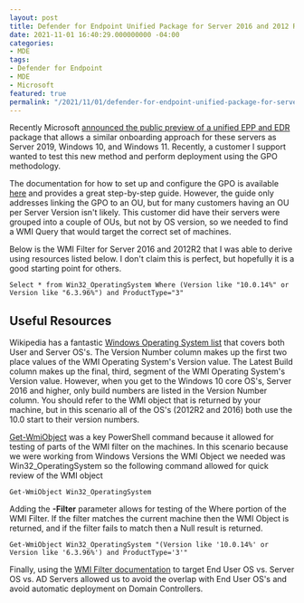 ```yaml
---
layout: post
title: Defender for Endpoint Unified Package for Server 2016 and 2012 R2
date: 2021-11-01 16:40:29.000000000 -04:00
categories:
- MDE
tags:
- Defender for Endpoint
- MDE
- Microsoft
featured: true
permalink: "/2021/11/01/defender-for-endpoint-unified-package-for-server-2016-and-2012-r2/"
---
```

Recently Microsoft [announced the public preview of a unified EPP and EDR](https://techcommunity.microsoft.com/t5/microsoft-defender-for-endpoint/defending-windows-server-2012-r2-and-2016/ba-p/2783292) package that allows a similar onboarding approach for these servers as Server 2019, Windows 10, and Windows 11. Recently, a customer I support wanted to test this new method and perform deployment using the GPO methodology.

The documentation for how to set up and configure the GPO is available [here](https://docs.microsoft.com/en-us/microsoft-365/security/defender-endpoint/configure-server-endpoints?view=o365-worldwide#windows-server-2012-r2-and-windows-server-2016) and provides a great step-by-step guide. However, the guide only addresses linking the GPO to an OU, but for many customers having an OU per Server Version isn't likely. This customer did have their servers were grouped into a couple of OUs, but not by OS version, so we needed to find a WMI Query that would target the correct set of machines.

Below is the WMI Filter for Server 2016 and 2012R2 that I was able to derive using resources listed below. I don't claim this is perfect, but hopefully it is a good starting point for others.

```
Select * from Win32_OperatingSystem Where (Version like "10.0.14%" or Version like "6.3.96%") and ProductType="3"
```

## Useful Resources

Wikipedia has a fantastic [Windows Operating System list](https://en.wikipedia.org/wiki/List_of_Microsoft_Windows_versions) that covers both User and Server OS's. The Version Number column makes up the first two place values of the WMI Operating System's Version value. The Latest Build column makes up the final, third, segment of the WMI Operating System's Version value. However, when you get to the Windows 10 core OS's, Server 2016 and higher, only build numbers are listed in the Version Number column. You should refer to the WMI object that is returned by your machine, but in this scenario all of the OS's (2012R2 and 2016) both use the 10.0 start to their version numbers.

[Get-WmiObject](https://docs.microsoft.com/en-us/powershell/module/microsoft.powershell.management/get-wmiobject?view=powershell-5.1) was a key PowerShell command because it allowed for testing of parts of the WMI filter on the machines. In this scenario because we were working from Windows Versions the WMI Object we needed was Win32\_OperatingSystem so the following command allowed for quick review of the WMI object

```
Get-WmiObject Win32_OperatingSystem
```

Adding the **-Filter** parameter allows for testing of the Where portion of the WMI Filter. If the filter matches the current machine then the WMI Object is returned, and if the filter fails to match then a Null result is returned.

```
Get-WmiObject Win32_OperatingSystem "(Version like '10.0.14%' or Version like '6.3.96%') and ProductType='3'"
```

Finally, using the [WMI Filter documentation](https://docs.microsoft.com/en-us/windows/security/threat-protection/windows-firewall/create-wmi-filters-for-the-gpo#to-create-a-wmi-filter-that-queries-for-a-specified-version-of-windows) to target End User OS vs. Server OS vs. AD Servers allowed us to avoid the overlap with End User OS's and avoid automatic deployment on Domain Controllers.